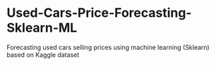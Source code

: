 # Used-Cars-Price-Forecasting-Sklearn-ML
Forecasting used cars selling prices using machine learning (Sklearn) based on Kaggle dataset
